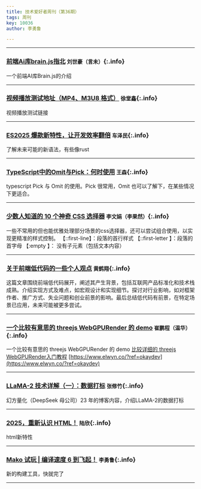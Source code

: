 ```yaml
---
title: 技术爱好者周刊（第36期）
tags: 周刊
key: 10036
author: 李勇鲁

---
```

---

### [前端Ai库brain.js指北](https://juejin.cn/post/7472174331282178074) `刘世豪（言未）`{:.info}

一个前端AI库Brain.js的介绍

---

### [视频播放测试地址（MP4、M3U8 格式）](https://www.cnblogs.com/itchaox/p/18123401) `徐堂鑫`{:.info}

视频播放测试链接

---

### [ES2025 爆款新特性，让开发效率翻倍](https://mp.weixin.qq.com/s/Ttua10RVC0vqNbrEJ_Az7g) `车泽民`{:.info}

了解未来可能的新语法，有些像rust

---

### [TypeScript中的Omit与Pick：何时使用](https://segmentfault.com/a/1190000046064924#item-3) `王森`{:.info}

typescript Pick 与 Omit 的使用。Pick 很常用，Omit 也可以了解下，在某些情况下更适合。

---

### [少数人知道的 10 个神奇 CSS 选择器](https://mp.weixin.qq.com/s/JwJjYMJJVy9w5DLlNTlZ6w) `李文娟（李果然）`{:.info}

一些不常用的但也能优雅处理部分场景的css选择器，还可以尝试组合使用，以实现更精准的样式控制。
【::first-line】：段落的首行样式
【::first-letter 】：段落的首字母
【:empty 】： 没有子元素（包括文本内容）

---

### [关于前端低代码的一些个人观点](https://juejin.cn/post/7131801252500865055?searchId=20250221112717182B2BC619EE77FA4ACA) `黄鹤翔`{:.info}

这篇文章围绕前端低代码展开，阐述其产生背景，包括互联网产品标准化和技术栈成熟。介绍实现方式及难点，如宏观设计和实现细节。探讨对行业影响，如对框架作者、推广方式、失业问题和创业前景的影响。最后总结低代码有前景，在特定场景已应用，未来可能被更多尝试。

---

### [一个比较有意思的 threejs WebGPURender 的 demo](https://sbedit.net/35b15acbefcb779945f9248e52f422bdc684b775) `崔鹏程（温华）`{:.info}

一个比较有意思的 threejs WebGPURender 的 demo
[比较详细的 threejs WebGPURender入门教程](https://medium.com/@christianhelgeson/three-js-webgpurenderer-part-1-fragment-vertex-shaders-1070063447f0)
[https://www.elwyn.co/?ref=okaydev](https://www.elwyn.co/?ref=okaydev)

---

### [LLaMA-2 技术详解（一）：数据打标](https://www.high-flyer.cn/blog/llama2-1/) `张修竹`{:.info}

幻方量化（DeepSeek 母公司）23 年的博客内容，介绍LLaMA-2的数据打标

---

### [2025，重新认识 HTML！](https://mp.weixin.qq.com/s/QvM087jlWt9K1rTzXP_MiQ)   `陆欣`{:.info}

html新特性

---

### [Mako 试玩 | 编译速度 6 到飞起！](https://mp.weixin.qq.com/s/4S5L03yVrgPNqwOapuVbLA?poc_token=HFjZt2ejHFkXPJI9r7qkVJsSPey0-O6KII5BS6ek)   `李勇鲁`{:.info}

新的构建工具，快就完了

---
